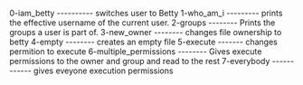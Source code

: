 0-iam_betty ----------  switches user to Betty
1-who_am_i  ---------  prints the effective username of the current user.
2-groups     -------- Prints the groups a user is part of.
3-new_owner -------- changes file ownership to betty
4-empty  --------  creates an empty file 
5-execute -------  changes permition to execute 
6-multiple_permissions -------- Gives execute permissions to the owner and group and read to the rest 
7-everybody ------------ gives eveyone execution permissions
